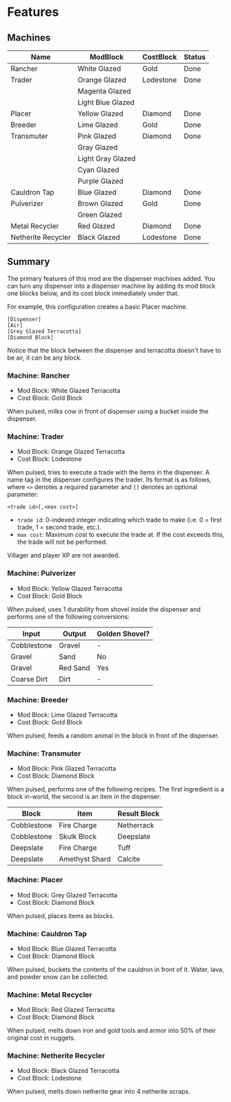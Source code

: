 # Features

## Machines

| Name               | ModBlock          | CostBlock | Status |
|--------------------|-------------------|-----------|--------|
| Rancher            | White Glazed      | Gold      | Done   |
| Trader             | Orange Glazed     | Lodestone | Done   |
|                    | Magenta Glazed    |           |        |
|                    | Light Blue Glazed |           |        |
| Placer             | Yellow Glazed     | Diamond   | Done   |
| Breeder            | Lime Glazed       | Gold      | Done   |
| Transmuter         | Pink Glazed       | Diamond   | Done   |
|                    | Gray Glazed       |           |        |
|                    | Light Gray Glazed |           |        |
|                    | Cyan Glazed       |           |        |
|                    | Purple Glazed     |           |        |
| Cauldron Tap       | Blue Glazed       | Diamond   | Done   |
| Pulverizer         | Brown Glazed      | Gold      | Done   |
|                    | Green Glazed      |           |        |
| Metal Recycler     | Red Glazed        | Diamond   | Done   |
| Netherite Recycler | Black Glazed      | Lodestone | Done   |

## Summary

The primary features of this mod are the dispenser machines added.
You can turn any dispenser into a dispenser machine by adding
its mod block one blocks below, and its cost block immediately under that.

For example, this configuration creates a basic Placer machine.
```
[Dispenser]
[Air]
[Grey Glazed Terracotta]
[Diamond Block]
```
Notice that the block between the dispenser and terracotta doesn't have to be
air, it can be any block.

### Machine: Rancher
- Mod Block: White Glazed Terracotta
- Cost Block: Gold Block

When pulsed, milks cow in front of dispenser using a bucket inside the dispenser.

### Machine: Trader
- Mod Block: Orange Glazed Terracotta
- Cost Block: Lodestone

When pulsed, tries to execute a trade with the items in the dispenser.
A name tag in the dispenser configures the trader. Its format is as follows,
where `<>` denotes a required parameter and `[]` denotes an optional parameter:
```
<trade id>[,<max cost>]
```
- `trade id`: 0-indexed integer indicating which trade to make (i.e. 0 = first trade, 1 = second trade, etc.).
- `max cost`: Maximum cost to execute the trade at. If the cost exceeds this, the trade will not be performed.

Villager and player XP are not awarded. 

### Machine: Pulverizer
- Mod Block: Yellow Glazed Terracotta
- Cost Block: Gold Block

When pulsed, uses 1 durability from shovel inside the dispenser and performs one of the following conversions:

| Input       | Output   | Golden Shovel? |
|-------------|----------|----------------|
| Cobblestone | Gravel   | -              |
| Gravel      | Sand     | No             |
| Gravel      | Red Sand | Yes            |
| Coarse Dirt | Dirt     | -              |

### Machine: Breeder
- Mod Block: Lime Glazed Terracotta
- Cost Block: Gold Block

When pulsed, feeds a random animal in the block in front of the dispenser.

### Machine: Transmuter
- Mod Block: Pink Glazed Terracotta
- Cost Block: Diamond Block

When pulsed, performs one of the following recipes. The first ingredient is a block in-world, the second is an item in the dispenser.

| Block       | Item           | Result Block |
|-------------|----------------|--------------|
| Cobblestone | Fire Charge    | Netherrack   |
| Cobblestone | Skulk Block    | Deepslate    |
| Deepslate   | Fire Charge    | Tuff         |
| Deepslate   | Amethyst Shard | Calcite      |

### Machine: Placer
- Mod Block: Grey Glazed Terracotta
- Cost Block: Diamond Block

When pulsed, places items as blocks.

### Machine: Cauldron Tap
- Mod Block: Blue Glazed Terracotta
- Cost Block: Diamond Block

When pulsed, buckets the contents of the cauldron in front of it.
Water, lava, and powder snow can be collected.

### Machine: Metal Recycler
- Mod Block: Red Glazed Terracotta
- Cost Block: Diamond Block

When pulsed, melts down iron and gold tools and armor into 50% of their original cost in nuggets.

### Machine: Netherite Recycler
- Mod Block: Black Glazed Terracotta
- Cost Block: Lodestone

When pulsed, melts down netherite gear into 4 netherite scraps.
